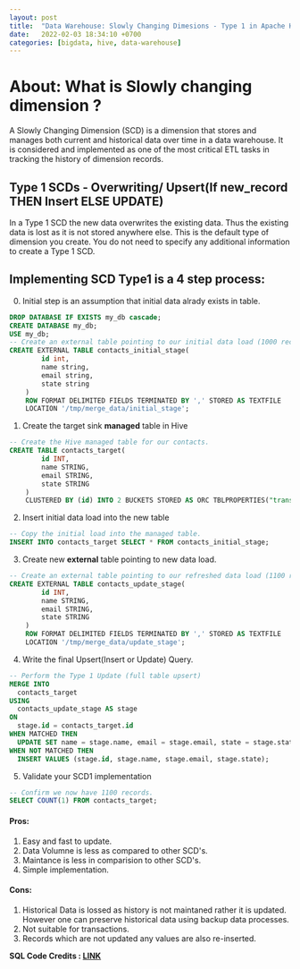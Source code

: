 ```yaml
---
layout: post
title:  "Data Warehouse: Slowly Changing Dimesions - Type 1 in Apache Hive"
date:   2022-02-03 18:34:10 +0700
categories: [bigdata, hive, data-warehouse]
---
```


# About: What is Slowly changing dimension ?
A Slowly Changing Dimension (SCD) is a dimension that stores and manages both current and historical data over time in a data warehouse. It is considered and implemented as one of the most critical ETL tasks in tracking the history of dimension records.


## Type 1 SCDs - Overwriting/ Upsert(If new_record THEN Insert ELSE UPDATE)
In a Type 1 SCD the new data overwrites the existing data. Thus the existing data is lost as it is not stored anywhere else. This is the default type of dimension you create. You do not need to specify any additional information to create a Type 1 SCD. </br>

## Implementing SCD Type1 is a 4 step process: </br>
0. Initial step is an assumption that initial data alrady exists in table.
```SQL
DROP DATABASE IF EXISTS my_db cascade;
CREATE DATABASE my_db;
USE my_db;
-- Create an external table pointing to our initial data load (1000 records)
CREATE EXTERNAL TABLE contacts_initial_stage(
        id int, 
        name string, 
        email string, 
        state string
    )
    ROW FORMAT DELIMITED FIELDS TERMINATED BY ',' STORED AS TEXTFILE
    LOCATION '/tmp/merge_data/initial_stage';
```
1. Create the target sink **managed** table in Hive
```SQL
-- Create the Hive managed table for our contacts.
CREATE TABLE contacts_target(
        id INT, 
        name STRING, 
        email STRING, 
        state STRING
    )
    CLUSTERED BY (id) INTO 2 BUCKETS STORED AS ORC TBLPROPERTIES("transactional"="true");
```
2. Insert initial data load into the new table

```SQL
-- Copy the initial load into the managed table.
INSERT INTO contacts_target SELECT * FROM contacts_initial_stage;
```

3. Create new **external** table pointing to new data load.
```SQL
-- Create an external table pointing to our refreshed data load (1100 records)
CREATE EXTERNAL TABLE contacts_update_stage(
        id INT, 
        name STRING, 
        email STRING, 
        state STRING
    )
    ROW FORMAT DELIMITED FIELDS TERMINATED BY ',' STORED AS TEXTFILE
    LOCATION '/tmp/merge_data/update_stage';
```

4. Write the final Upsert(Insert or Update) Query.
```SQL
-- Perform the Type 1 Update (full table upsert)
MERGE INTO
  contacts_target
USING
  contacts_update_stage AS stage
ON
  stage.id = contacts_target.id
WHEN MATCHED THEN
  UPDATE SET name = stage.name, email = stage.email, state = stage.state
WHEN NOT MATCHED THEN
  INSERT VALUES (stage.id, stage.name, stage.email, stage.state);
```

5. Validate your SCD1 implementation
```SQL
-- Confirm we now have 1100 records.
SELECT COUNT(1) FROM contacts_target;
```

#### Pros:
1. Easy and fast to update.
2. Data Volumne is less as compared to other SCD's.
3. Maintance is less in comparision to other SCD's.
4. Simple implementation.
#### Cons:
1. Historical Data is lossed as history is not maintaned rather it is updated. However one can preserve historical data using backup data processes.
2. Not suitable for transactions.
3. Records which are not updated any values are also re-inserted.


**SQL Code Credits : [LINK](https://github.com/cartershanklin/hive-scd-examples)**
